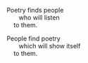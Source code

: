 Poetry finds people  
       who will listen  
    to them.

People find poetry  
       which will show itself  
    to them.
